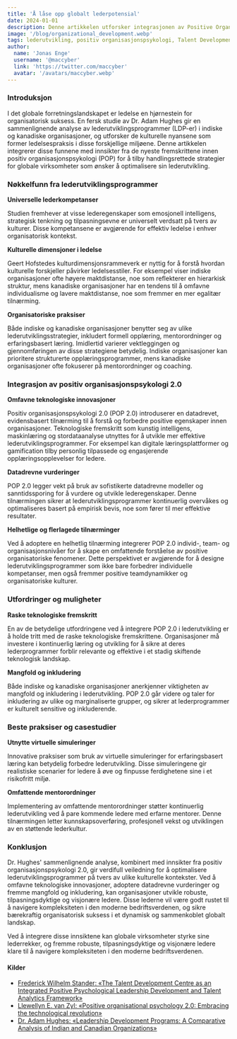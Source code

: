 ```yaml
---
title: 'Å låse opp globalt lederpotensial'
date: 2024-01-01
description: Denne artikkelen utforsker integrasjonen av Positive Organizational Psychology 2.0 og Talent Development Centre-rammeverket i lederutviklingsprogrammer i indiske og kanadiske organisasjoner for å optimalisere ledelseseffektiviteten på tvers av ulike kulturelle kontekster.
image: '/blog/organizational_development.webp'
tags: lederutvikling, positiv organisasjonspsykologi, Talent Development Centre, kulturelle forskjeller, indiske organisasjoner, kanadiske organisasjoner, emosjonell intelligens, strategisk tenkning, tilpasningsevne, ledelsesvurdering, teknologiske innovasjoner, datadrevne modeller, mangfold og inkludering, mentorordninger, virtuelle simuleringer, organisatorisk suksess, ledelseskompetanser, global virksomhet, LDP-er, lederstrategier
author:
  name: 'Jonas Enge'
  username: '@maccyber'
  link: 'https://twitter.com/maccyber'
  avatar: '/avatars/maccyber.webp'
---
```


### Introduksjon

I det globale forretningslandskapet er ledelse en hjørnestein for organisatorisk suksess. En fersk studie av Dr. Adam Hughes gir en sammenlignende analyse av lederutviklingsprogrammer (LDP-er) i indiske og kanadiske organisasjoner, og utforsker de kulturelle nyansene som former ledelsespraksis i disse forskjellige miljøene. Denne artikkelen integrerer disse funnene med innsikter fra de nyeste fremskrittene innen positiv organisasjonspsykologi (POP) for å tilby handlingsrettede strategier for globale virksomheter som ønsker å optimalisere sin lederutvikling.

### Nøkkelfunn fra lederutviklingsprogrammer

**Universelle lederkompetanser**

Studien fremhever at visse lederegenskaper som emosjonell intelligens, strategisk tenkning og tilpasningsevne er universelt verdsatt på tvers av kulturer. Disse kompetansene er avgjørende for effektiv ledelse i enhver organisatorisk kontekst.

**Kulturelle dimensjoner i ledelse**

Geert Hofstedes kulturdimensjonsrammeverk er nyttig for å forstå hvordan kulturelle forskjeller påvirker ledelsesstiler. For eksempel viser indiske organisasjoner ofte høyere maktdistanse, noe som reflekterer en hierarkisk struktur, mens kanadiske organisasjoner har en tendens til å omfavne individualisme og lavere maktdistanse, noe som fremmer en mer egalitær tilnærming.

**Organisatoriske praksiser**

Både indiske og kanadiske organisasjoner benytter seg av ulike lederutviklingsstrategier, inkludert formell opplæring, mentorordninger og erfaringsbasert læring. Imidlertid varierer vektleggingen og gjennomføringen av disse strategiene betydelig. Indiske organisasjoner kan prioritere strukturerte opplæringsprogrammer, mens kanadiske organisasjoner ofte fokuserer på mentorordninger og coaching.

### Integrasjon av positiv organisasjonspsykologi 2.0

**Omfavne teknologiske innovasjoner**

Positiv organisasjonspsykologi 2.0 (POP 2.0) introduserer en datadrevet, evidensbasert tilnærming til å forstå og forbedre positive egenskaper innen organisasjoner. Teknologiske fremskritt som kunstig intelligens, maskinlæring og stordataanalyse utnyttes for å utvikle mer effektive lederutviklingsprogrammer. For eksempel kan digitale læringsplattformer og gamification tilby personlig tilpassede og engasjerende opplæringsopplevelser for ledere.

**Datadrevne vurderinger**

POP 2.0 legger vekt på bruk av sofistikerte datadrevne modeller og sanntidssporing for å vurdere og utvikle lederegenskaper. Denne tilnærmingen sikrer at lederutviklingsprogrammer kontinuerlig overvåkes og optimaliseres basert på empirisk bevis, noe som fører til mer effektive resultater.

**Helhetlige og flerlagede tilnærminger**

Ved å adoptere en helhetlig tilnærming integrerer POP 2.0 individ-, team- og organisasjonsnivåer for å skape en omfattende forståelse av positive organisatoriske fenomener. Dette perspektivet er avgjørende for å designe lederutviklingsprogrammer som ikke bare forbedrer individuelle kompetanser, men også fremmer positive teamdynamikker og organisatoriske kulturer.

### Utfordringer og muligheter

**Raske teknologiske fremskritt**

En av de betydelige utfordringene ved å integrere POP 2.0 i lederutvikling er å holde tritt med de raske teknologiske fremskrittene. Organisasjoner må investere i kontinuerlig læring og utvikling for å sikre at deres lederprogrammer forblir relevante og effektive i et stadig skiftende teknologisk landskap.

**Mangfold og inkludering**

Både indiske og kanadiske organisasjoner anerkjenner viktigheten av mangfold og inkludering i lederutvikling. POP 2.0 går videre og taler for inkludering av ulike og marginaliserte grupper, og sikrer at lederprogrammer er kulturelt sensitive og inkluderende.

### Beste praksiser og casestudier

**Utnytte virtuelle simuleringer**

Innovative praksiser som bruk av virtuelle simuleringer for erfaringsbasert læring kan betydelig forbedre lederutvikling. Disse simuleringene gir realistiske scenarier for ledere å øve og finpusse ferdighetene sine i et risikofritt miljø.

**Omfattende mentorordninger**

Implementering av omfattende mentorordninger støtter kontinuerlig lederutvikling ved å pare kommende ledere med erfarne mentorer. Denne tilnærmingen letter kunnskapsoverføring, profesjonell vekst og utviklingen av en støttende lederkultur.

### Konklusjon

Dr. Hughes' sammenlignende analyse, kombinert med innsikter fra positiv organisasjonspsykologi 2.0, gir verdifull veiledning for å optimalisere lederutviklingsprogrammer på tvers av ulike kulturelle kontekster. Ved å omfavne teknologiske innovasjoner, adoptere datadrevne vurderinger og fremme mangfold og inkludering, kan organisasjoner utvikle robuste, tilpasningsdyktige og visjonære ledere. Disse lederne vil være godt rustet til å navigere kompleksiteten i den moderne bedriftsverdenen, og sikre bærekraftig organisatorisk suksess i et dynamisk og sammenkoblet globalt landskap.

Ved å integrere disse innsiktene kan globale virksomheter styrke sine lederrekker, og fremme robuste, tilpasningsdyktige og visjonære ledere klare til å navigere kompleksiteten i den moderne bedriftsverdenen.

#### **Kilder**

- [Frederick Wilhelm Stander: «The Talent Development Centre as an Integrated Positive Psychological Leadership Development and Talent Analytics Framework»](https://www.researchgate.net/publication/333708166_The_Talent_Development_Centre_as_an_Integrated_Positive_Psychological_Leadership_Development_and_Talent_Analytics_Framework)
- [Llewellyn E. van Zyl: «Positive organisational psychology 2.0: Embracing the technological revolution»](https://www.tandfonline.com/doi/full/10.1080/17439760.2023.2257640?scroll=top&needAccess=true)
- [Dr. Adam Hughes: «Leadership Development Programs: A Comparative Analysis of Indian and Canadian Organizations»](https://internationaljournals.org/index.php/ijtd/article/view/41)
